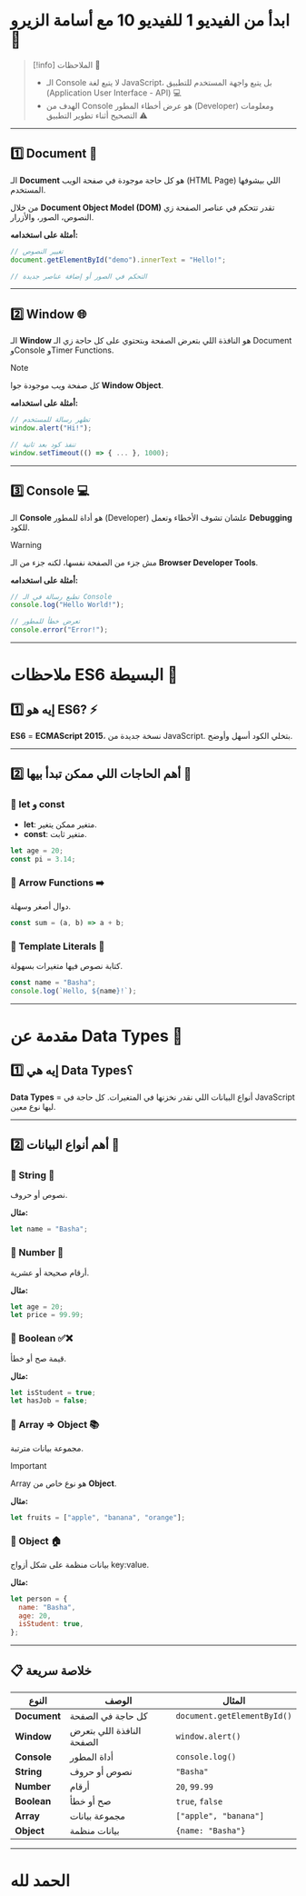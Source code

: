 # ابدأ من الفيديو 1 للفيديو 10 مع أسامة الزيرو 🎥

> [!info] الملاحظات 📝
>
> - الـ Console لا يتبع لغة JavaScript، بل يتبع واجهة المستخدم للتطبيق (Application User Interface - API) 💻
> - الهدف من Console هو عرض أخطاء المطور (Developer) ومعلومات التصحيح أثناء تطوير التطبيق ⚠️

---

## 1️⃣ Document 📄

الـ **Document** هو كل حاجة موجودة في صفحة الويب (HTML Page) اللي بيشوفها المستخدم.

من خلال **Document Object Model (DOM)** تقدر تتحكم في عناصر الصفحة زي النصوص، الصور، والأزرار.

**أمثلة على استخدامه:**

```javascript
// تغيير النصوص
document.getElementById("demo").innerText = "Hello!";

// التحكم في الصور أو إضافة عناصر جديدة
```

---

## 2️⃣ Window 🌐

الـ **Window** هو النافذة اللي بتعرض الصفحة وبتحتوي على كل حاجة زي الـ Document وConsole وTimer Functions.

> [!note]
> كل صفحة ويب موجودة جوا **Window Object**.

**أمثلة على استخدامه:**

```javascript
// تظهر رسالة للمستخدم
window.alert("Hi!");

// تنفذ كود بعد ثانية
window.setTimeout(() => { ... }, 1000);
```

---

## 3️⃣ Console 💻

الـ **Console** هو أداة للمطور (Developer) علشان تشوف الأخطاء وتعمل **Debugging** للكود.

> [!warning]
> مش جزء من الصفحة نفسها، لكنه جزء من الـ **Browser Developer Tools**.

**أمثلة على استخدامه:**

```javascript
// تطبع رسالة في الـ Console
console.log("Hello World!");

// تعرض خطأ للمطور
console.error("Error!");
```

---

# ملاحظات ES6 البسيطة 📝

## 1️⃣ إيه هو ES6? ⚡

**ES6** = **ECMAScript 2015**، نسخة جديدة من JavaScript.
بتخلي الكود أسهل وأوضح.

---

## 2️⃣ أهم الحاجات اللي ممكن تبدأ بيها 🌟

### 🔹 let و const

- **let**: متغير ممكن يتغير.
- **const**: متغير ثابت.

```javascript
let age = 20;
const pi = 3.14;
```

### 🔹 Arrow Functions ➡️

دوال أصغر وسهلة.

```javascript
const sum = (a, b) => a + b;
```

### 🔹 Template Literals 📝

كتابة نصوص فيها متغيرات بسهولة.

```javascript
const name = "Basha";
console.log(`Hello, ${name}!`);
```

---

# مقدمة عن Data Types 📝

## 1️⃣ إيه هي Data Types؟

**Data Types** = أنواع البيانات اللي نقدر نخزنها في المتغيرات.
كل حاجة في JavaScript ليها نوع معين.

---

## 2️⃣ أهم أنواع البيانات 🌟

### 🔹 String 📝

نصوص أو حروف.

**مثال:**

```javascript
let name = "Basha";
```

### 🔹 Number 🔢

أرقام صحيحة أو عشرية.

**مثال:**

```javascript
let age = 20;
let price = 99.99;
```

### 🔹 Boolean ✅❌

قيمة صح أو خطأ.

**مثال:**

```javascript
let isStudent = true;
let hasJob = false;
```

### 🔹 Array => Object 📚

مجموعة بيانات مترتبة.

> [!important]
> Array هو نوع خاص من **Object**.

**مثال:**

```javascript
let fruits = ["apple", "banana", "orange"];
```

### 🔹 Object 🏠

بيانات منظمة على شكل أزواج key:value.

**مثال:**

```javascript
let person = {
  name: "Basha",
  age: 20,
  isStudent: true,
};
```

---

## 📋 خلاصة سريعة

| النوع        | الوصف                     | المثال                      |
| ------------ | ------------------------- | --------------------------- |
| **Document** | كل حاجة في الصفحة         | `document.getElementById()` |
| **Window**   | النافذة اللي بتعرض الصفحة | `window.alert()`            |
| **Console**  | أداة المطور               | `console.log()`             |
| **String**   | نصوص أو حروف              | `"Basha"`                   |
| **Number**   | أرقام                     | `20`, `99.99`               |
| **Boolean**  | صح أو خطأ                 | `true`, `false`             |
| **Array**    | مجموعة بيانات             | `["apple", "banana"]`       |
| **Object**   | بيانات منظمة              | `{name: "Basha"}`           |

---

# الحمد لله

